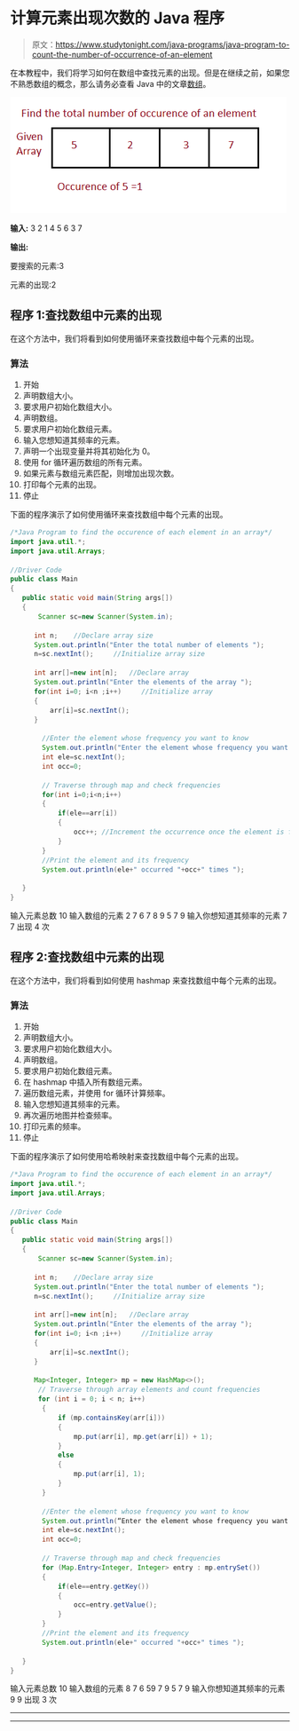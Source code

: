 # 计算元素出现次数的 Java 程序

> 原文：<https://www.studytonight.com/java-programs/java-program-to-count-the-number-of-occurrence-of-an-element>

在本教程中，我们将学习如何在数组中查找元素的出现。但是在继续之前，如果您不熟悉数组的概念，那么请务必查看 Java 中的文章[数组](https://www.studytonight.com/java/array.php)。

![](img/8a22eff0652cbd42158159205ef31dd4.png)

**输入:** 3 2 1 4 5 6 3 7

**输出:**

要搜索的元素:3

元素的出现:2

## 程序 1:查找数组中元素的出现

在这个方法中，我们将看到如何使用循环来查找数组中每个元素的出现。

### 算法

1.  开始
2.  声明数组大小。
3.  要求用户初始化数组大小。
4.  声明数组。
5.  要求用户初始化数组元素。
6.  输入您想知道其频率的元素。
7.  声明一个出现变量并将其初始化为 0。
8.  使用 for 循环遍历数组的所有元素。
9.  如果元素与数组元素匹配，则增加出现次数。
10.  打印每个元素的出现。
11.  停止

下面的程序演示了如何使用循环来查找数组中每个元素的出现。

```java
/*Java Program to find the occurence of each element in an array*/
import java.util.*;  
import java.util.Arrays; 

//Driver Code
public class Main  
{  
   public static void main(String args[])   
   {  
       Scanner sc=new Scanner(System.in);

      int n;    //Declare array size
      System.out.println("Enter the total number of elements ");
      n=sc.nextInt();     //Initialize array size

      int arr[]=new int[n];   //Declare array
      System.out.println("Enter the elements of the array ");
      for(int i=0; i<n ;i++)     //Initialize array
      {
          arr[i]=sc.nextInt();
      }

        //Enter the element whose frequency you want to know
        System.out.println("Enter the element whose frequency you want to know");
        int ele=sc.nextInt();
        int occ=0;

        // Traverse through map and check frequencies 
        for(int i=0;i<n;i++)
        {
            if(ele==arr[i])
            {
                occ++; //Increment the occurrence once the element is found
            }
        }
        //Print the element and its frequency
        System.out.println(ele+" occurred "+occ+" times ");

   }
} 
```

输入元素总数 10
输入数组的元素 2 7 6 7 8 9 5 7 9
输入你想知道其频率的元素 7
7 出现 4 次

## 程序 2:查找数组中元素的出现

在这个方法中，我们将看到如何使用 hashmap 来查找数组中每个元素的出现。

### 算法

1.  开始
2.  声明数组大小。
3.  要求用户初始化数组大小。
4.  声明数组。
5.  要求用户初始化数组元素。
6.  在 hashmap 中插入所有数组元素。
7.  遍历数组元素，并使用 for 循环计算频率。
8.  输入您想知道其频率的元素。
9.  再次遍历地图并检查频率。
10.  打印元素的频率。
11.  停止

下面的程序演示了如何使用哈希映射来查找数组中每个元素的出现。

```java
/*Java Program to find the occurence of each element in an array*/
import java.util.*;  
import java.util.Arrays; 

//Driver Code
public class Main  
{  
   public static void main(String args[])   
   {  
       Scanner sc=new Scanner(System.in);

      int n;    //Declare array size
      System.out.println("Enter the total number of elements ");
      n=sc.nextInt();     //Initialize array size

      int arr[]=new int[n];   //Declare array
      System.out.println("Enter the elements of the array ");
      for(int i=0; i<n ;i++)     //Initialize array
      {
          arr[i]=sc.nextInt();
      }

      Map<Integer, Integer> mp = new HashMap<>(); 
       // Traverse through array elements and count frequencies
       for (int i = 0; i < n; i++) 
        { 
            if (mp.containsKey(arr[i]))  
            { 
                mp.put(arr[i], mp.get(arr[i]) + 1); 
            }  
            else
            { 
                mp.put(arr[i], 1); 
            } 
        } 

        //Enter the element whose frequency you want to know
        System.out.println(“Enter the element whose frequency you want to know”);
        int ele=sc.nextInt();
        int occ=0;

        // Traverse through map and check frequencies 
        for (Map.Entry<Integer, Integer> entry : mp.entrySet()) 
        { 
            if(ele==entry.getKey())
            {
                occ=entry.getValue();
            }
        }
        //Print the element and its frequency
        System.out.println(ele+" occurred "+occ+" times ");

   }
} 
```

输入元素总数 10
输入数组的元素 8 7 6 59 7 9 5 7 9
输入你想知道其频率的元素 9
9 出现 3 次

* * *

* * *